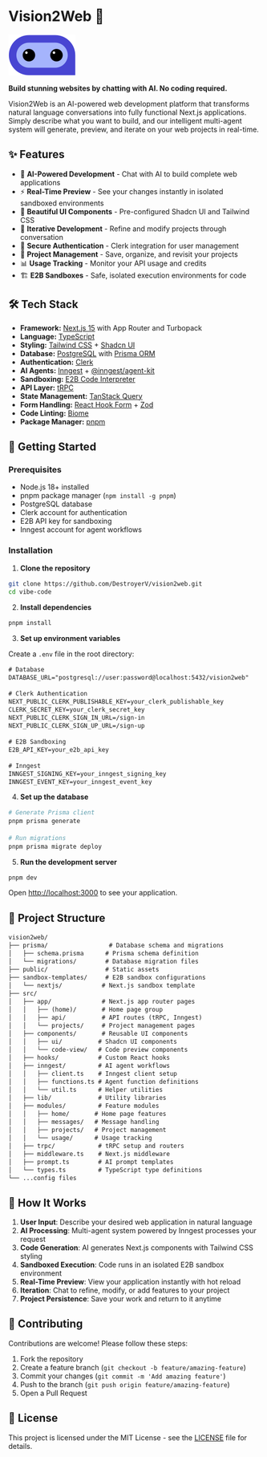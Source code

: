 # Vision2Web 🚀

![Vision2Web Banner](public/logo.svg)

**Build stunning websites by chatting with AI. No coding required.**

Vision2Web is an AI-powered web development platform that transforms natural language conversations into fully functional Next.js applications. Simply describe what you want to build, and our intelligent multi-agent system will generate, preview, and iterate on your web projects in real-time.

## ✨ Features

- 🤖 **AI-Powered Development** - Chat with AI to build complete web applications
- ⚡ **Real-Time Preview** - See your changes instantly in isolated sandboxed environments
- 🎨 **Beautiful UI Components** - Pre-configured Shadcn UI and Tailwind CSS
- 🔄 **Iterative Development** - Refine and modify projects through conversation
- 🔐 **Secure Authentication** - Clerk integration for user management
- 💾 **Project Management** - Save, organize, and revisit your projects
- 📊 **Usage Tracking** - Monitor your API usage and credits
- 🏗️ **E2B Sandboxes** - Safe, isolated execution environments for code

## 🛠️ Tech Stack

- **Framework:** [Next.js 15](https://nextjs.org/) with App Router and Turbopack
- **Language:** [TypeScript](https://www.typescriptlang.org/)
- **Styling:** [Tailwind CSS](https://tailwindcss.com/) + [Shadcn UI](https://ui.shadcn.com/)
- **Database:** [PostgreSQL](https://www.postgresql.org/) with [Prisma ORM](https://www.prisma.io/)
- **Authentication:** [Clerk](https://clerk.com/)
- **AI Agents:** [Inngest](https://www.inngest.com/) + [@inngest/agent-kit](https://www.inngest.com/ai)
- **Sandboxing:** [E2B Code Interpreter](https://e2b.dev/)
- **API Layer:** [tRPC](https://trpc.io/)
- **State Management:** [TanStack Query](https://tanstack.com/query)
- **Form Handling:** [React Hook Form](https://react-hook-form.com/) + [Zod](https://zod.dev/)
- **Code Linting:** [Biome](https://biomejs.dev/)
- **Package Manager:** [pnpm](https://pnpm.io/)

## 🚀 Getting Started

### Prerequisites

- Node.js 18+ installed
- pnpm package manager (`npm install -g pnpm`)
- PostgreSQL database
- Clerk account for authentication
- E2B API key for sandboxing
- Inngest account for agent workflows

### Installation

1. **Clone the repository**

```bash
git clone https://github.com/DestroyerV/vision2web.git
cd vibe-code
```

2. **Install dependencies**

```bash
pnpm install
```

3. **Set up environment variables**

Create a `.env` file in the root directory:

```env
# Database
DATABASE_URL="postgresql://user:password@localhost:5432/vision2web"

# Clerk Authentication
NEXT_PUBLIC_CLERK_PUBLISHABLE_KEY=your_clerk_publishable_key
CLERK_SECRET_KEY=your_clerk_secret_key
NEXT_PUBLIC_CLERK_SIGN_IN_URL=/sign-in
NEXT_PUBLIC_CLERK_SIGN_UP_URL=/sign-up

# E2B Sandboxing
E2B_API_KEY=your_e2b_api_key

# Inngest
INNGEST_SIGNING_KEY=your_inngest_signing_key
INNGEST_EVENT_KEY=your_inngest_event_key
```

4. **Set up the database**

```bash
# Generate Prisma client
pnpm prisma generate

# Run migrations
pnpm prisma migrate deploy
```

5. **Run the development server**

```bash
pnpm dev
```

Open [http://localhost:3000](http://localhost:3000) to see your application.

## 📁 Project Structure

```
vision2web/
├── prisma/                 # Database schema and migrations
│   ├── schema.prisma      # Prisma schema definition
│   └── migrations/        # Database migration files
├── public/                # Static assets
├── sandbox-templates/     # E2B sandbox configurations
│   └── nextjs/           # Next.js sandbox template
├── src/
│   ├── app/              # Next.js app router pages
│   │   ├── (home)/       # Home page group
│   │   ├── api/          # API routes (tRPC, Inngest)
│   │   └── projects/     # Project management pages
│   ├── components/       # Reusable UI components
│   │   ├── ui/          # Shadcn UI components
│   │   └── code-view/   # Code preview components
│   ├── hooks/           # Custom React hooks
│   ├── inngest/         # AI agent workflows
│   │   ├── client.ts    # Inngest client setup
│   │   ├── functions.ts # Agent function definitions
│   │   └── util.ts      # Helper utilities
│   ├── lib/             # Utility libraries
│   ├── modules/         # Feature modules
│   │   ├── home/       # Home page features
│   │   ├── messages/   # Message handling
│   │   ├── projects/   # Project management
│   │   └── usage/      # Usage tracking
│   ├── trpc/            # tRPC setup and routers
│   ├── middleware.ts    # Next.js middleware
│   ├── prompt.ts        # AI prompt templates
│   └── types.ts         # TypeScript type definitions
└── ...config files
```

## 🤖 How It Works

1. **User Input**: Describe your desired web application in natural language
2. **AI Processing**: Multi-agent system powered by Inngest processes your request
3. **Code Generation**: AI generates Next.js components with Tailwind CSS styling
4. **Sandboxed Execution**: Code runs in an isolated E2B sandbox environment
5. **Real-Time Preview**: View your application instantly with hot reload
6. **Iteration**: Chat to refine, modify, or add features to your project
7. **Project Persistence**: Save your work and return to it anytime

## 🤝 Contributing

Contributions are welcome! Please follow these steps:

1. Fork the repository
2. Create a feature branch (`git checkout -b feature/amazing-feature`)
3. Commit your changes (`git commit -m 'Add amazing feature'`)
4. Push to the branch (`git push origin feature/amazing-feature`)
5. Open a Pull Request

## 📄 License

This project is licensed under the MIT License - see the [LICENSE](LICENSE) file for details.
